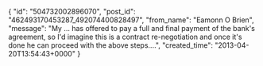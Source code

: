  {
   "id": "504732002896070",
   "post_id": "462493170453287_492074400828497",
   "from_name": "Eamonn O Brien",
   "message": "My ... has offered to pay a full and final payment of the bank's agreement, so I'd imagine this is a contract re-negotiation and once it's done he can proceed with the above steps....",
   "created_time": "2013-04-20T13:54:43+0000"
 }
